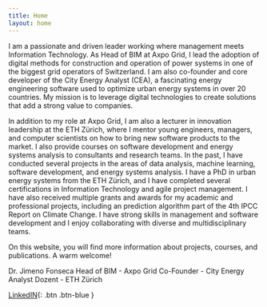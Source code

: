 ```yaml
---
title: Home
layout: home
---
```

I am a passionate and driven leader working where management meets Information Technology. As Head of BIM at Axpo Grid, I lead the adoption of digital methods for construction and operation of power systems in one of the biggest grid operators of Switzerland. I am also co-founder and core developer of the City Energy Analyst (CEA), a fascinating energy engineering software used to optimize urban energy systems in over 20 countries. My mission is to leverage digital technologies to create solutions that add a strong value to companies.

In addition to my role at Axpo Grid, I am also a lecturer in innovation leadership at the ETH Zürich, where I mentor young engineers, managers, and computer scientists on how to bring new software products to the market. I also provide courses on software development and energy systems analysis to consultants and research teams. In the past, I have conducted several projects in the areas of data analysis, machine learning, software development, and energy systems analysis. I have a PhD in urban energy systems from the ETH Zürich, and I have completed several certifications in Information Technology and agile project management. I have also received multiple grants and awards for my academic and professional projects, including an prediction algorithm part of the 4th IPCC Report on Climate Change. I have strong skills in management and software development and I enjoy collaborating with diverse and multidisciplinary teams.

On this website, you will find more information about projects, courses, and publications. A warm welcome!

Dr. Jimeno Fonseca
Head of BIM - Axpo Grid
Co-Founder - City Energy Analyst
Dozent - ETH Zürich

[LinkedIN](https://www.linkedin.com/in/jimenofonseca/){: .btn .btn-blue }

